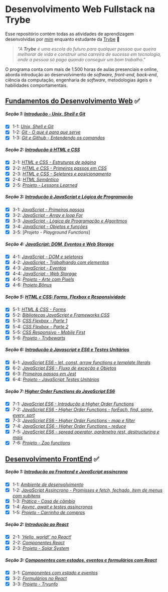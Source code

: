 # Desenvolvimento Web Fullstack na Trybe

Esse repositório contém todas as atividades de aprendizagem desenvolvidas por _[mim]()_ enquanto estudante da [Trybe](https://www.betrybe.com/) :rocket:

> _"A **Trybe** é uma escola do futuro para qualquer pessoa que queira melhorar de vida e construir uma carreira de sucesso em tecnologia, onde a pessoa só paga quando conseguir um bom trabalho."_

O programa conta com mais de 1.500 horas de aulas presenciais e online, aborda introdução ao desenvolvimento de _software, front-end, back-end_, ciência da computação, engenharia de _software_, metodologias ágeis e habilidades comportamentais.

## [Fundamentos do Desenvolvimento Web](https://github.com/LiukenMonteiro/trybe-exercicios/tree/main/modulo-01-fundamentos) :white_check_mark:

##### Seção 1: [Introdução - Unix, Shell e Git](https://github.com/LiukenMonteiro/trybe-exercicios/tree/main/modulo-01-Fundamentos/secao-01-Unix-Shell-e-Git)

- [x] 1-1: [_Unix, Shell e Git_](https://github.com/LiukenMonteiro/trybe-exercicios/tree/main/modulo-01-Fundamentos/secao-01-Unix-Shell-e-Git/dia-01-unix-e-shell)
- [x] 1-2: [_Git - O que é  para que serve_](https://github.com/LiukenMonteiro/trybe-exercicios/tree/main/modulo-01-Fundamentos/secao-01-Unix-Shell-e-Git/dia-02-git-o-que-%C3%A9-e-para-que-serve)
- [x] 1-3: [_Git e Github - Entendendo os comandos_](https://github.com/LiukenMonteiro/trybe-exercicios/tree/main/modulo-01-Fundamentos/secao-01-Unix-Shell-e-Git/dia-03-git-e-github-entendendo-os-comandos)

##### Seção 2: [Introdução à HTML e CSS](https://github.com/LiukenMonteiro/trybe-exercicios/tree/main/modulo-01-fundamentos/secao-03-introducao-a-html-e-css)

- [x] 2-1: [_HTML e CSS - Estruturas de página_](https://github.com/LiukenMonteiro/trybe-exercicios/tree/main/modulo-01-fundamentos/secao-03-introducao-a-html-e-css/dia-01-html-e-css-estruturas-de-pagina)
- [x] 2-2: [_HTML e CSS - Primeiros passos em CSS_](https://github.com/LiukenMonteiro/trybe-exercicios/tree/main/modulo-01-fundamentos/secao-03-introducao-a-html-e-css/dia-02-html-e-css-primeiros-passos-em-css)
- [x] 2-3: [_HTML e CSS - Seletores e posicionamento_](https://github.com/LiukenMonteiro/trybe-exercicios/tree/main/modulo-01-fundamentos/secao-03-introducao-a-html-e-css/dia-03-html-e-css-seletores-e-posicionamento)
- [x] 2-4: [_HTML Semântico_](https://github.com/LiukenMonteiro/trybe-exercicios/tree/main/modulo-01-fundamentos/secao-03-introducao-a-html-e-css/dia-04-html-semantico)
- [x] 2-5: [_Projeto - Lessons Learned_](https://github.com/LiukenMonteiro/Lessons-Learned)

##### Seção 3: [Introdução à JavaScript e Lógica de Programação](https://github.com/LiukenMonteiro/trybe-exercicios/tree/main/modulo-01-Fundamentos/secao-04-introducao-a-javascript)
- [x] 3-1: [_JavaScript - Primeiros passos_](https://github.com/LiukenMonteiro/trybe-exercicios/tree/main/modulo-01-fundamentos/secao-04-introducao-a-javascript/dia-01-javascript-primeiros-passos)
- [x] 3-2: [_JavaScript - Array e loop For_](https://github.com/LiukenMonteiro/trybe-exercicios/tree/main/modulo-01-fundamentos/secao-04-introducao-a-javascript/dia-02-javascript-array-e-loop-for)
- [x] 3-3: [_JavaScript - Lógica de Programação e Algoritmos_](https://github.com/LiukenMonteiro/trybe-exercicios/tree/main/modulo-01-fundamentos/secao-04-introducao-a-javascript/dia-03-javascript-logica-de-programacao-e-algoritmos)
- [x] 3-4: [_JavaScript - Objetos e funções_](https://github.com/LiukenMonteiro/trybe-exercicios/tree/main/modulo-01-fundamentos/secao-04-introducao-a-javascript/dia-04-javascript-objetos-e-funcoes)
- [x] 3-5: [_Projeto - Playground Functions_]

##### Seção 4: [JavaScript: DOM, Eventos e Web Storage](https://github.com/LiukenMonteiro/trybe-exercicios/tree/main/modulo-01-Fundamentos/secao-05-javascript-DOM-eventos-e-web-storage)
- [x] 4-1: [_JavaScript - DOM e seletores_](https://github.com/LiukenMonteiro/trybe-exercicios/tree/main/modulo-01-Fundamentos/secao-05-javascript-DOM-eventos-e-web-storage/dia-01-javascript-DOM-e-seletores)
- [x] 4-2: [_JavaScript - Trabalhando com elementos_](https://github.com/LiukenMonteiro/trybe-exercicios/tree/main/modulo-01-Fundamentos/secao-05-javascript-DOM-eventos-e-web-storage/dia-02-javascript-trabalhando-com-elementos)
- [x] 4-3: [_JavaScript - Eventos_](https://github.com/LiukenMonteiro/trybe-exercicios/tree/main/modulo-01-Fundamentos/secao-05-javascript-DOM-eventos-e-web-storage/dia-03-javascrip-eventos)
- [x] 4-4: [_JavaScript - Web Storage_](https://github.com/LiukenMonteiro/trybe-exercicios/tree/main/modulo-01-Fundamentos/secao-05-javascript-DOM-eventos-e-web-storage/dia-04-web-storage)
- [x] 4-5: [_Projeto - Arte com Pixels_]()
- [x] 4-6: [_Projeto Bônus_]()

##### Seção 5: [HTML e CSS: Forms, Flexbox e Responsividade]()
- [x] 5-1: [_HTML & CSS - Forms_](https://github.com/LiukenMonteiro/trybe-exercicios/tree/main/modulo-01-Fundamentos/secao-06-HTML-e-CSS-forms-flexbox-e-responsivo/dia-01-HTML-e-CSS-forms)
- [x] 5-2: [_Bibliotecas JavaScript e Frameworks CSS_](https://github.com/LiukenMonteiro/trybe-exercicios/tree/main/modulo-01-Fundamentos/secao-06-HTML-e-CSS-forms-flexbox-e-responsivo/dia-02-Bibliotecas-JavaScript-e-Frameworks-CSS)
- [x] 5-3: [_CSS Flexbox - Parte 1_](https://github.com/LiukenMonteiro/trybe-exercicios/tree/main/modulo-01-Fundamentos/secao-06-HTML-e-CSS-forms-flexbox-e-responsivo/dia-03-CS-flexbox-parte-01)
- [x] 5-4: [_CSS Flexbox - Parte 2_](https://github.com/LiukenMonteiro/trybe-exercicios/tree/main/modulo-01-Fundamentos/secao-06-HTML-e-CSS-forms-flexbox-e-responsivo/dia-04-CSS-flexbox-parte-02)
- [x] 5-5: [_CSS Responsivo - Mobile First_](https://github.com/LiukenMonteiro/trybe-exercicios/tree/main/modulo-01-Fundamentos/secao-06-HTML-e-CSS-forms-flexbox-e-responsivo/dia-05-CSS-Responsivo-Mobile-First)
- [x] 5-6: [_Projeto - Trybewarts_]()

##### Seção 6: [Introdução à Javascript e ES6 e Testes Unitários]()
- [x] 6-1: [_JavaScript ES6 - let, const, arrow functions e template literals_](https://github.com/LiukenMonteiro/trybe-exercicios/tree/main/modulo-01-Fundamentos/secao-07-Introducao-%C3%A0-javascript-ES6-e-Testes-Unitarios/dia-01-javascript-ES6-let-const-arrow-functions)
- [x] 6-2: [_JavaScript ES6 - Fluxo de exceção e Objetos_](https://github.com/LiukenMonteiro/trybe-exercicios/tree/main/modulo-01-Fundamentos/secao-07-Introducao-%C3%A0-javascript-ES6-e-Testes-Unitarios/dia-02-javascript-ES6-fluxo-de-execu%C3%A7%C3%A3o-e-objetos)
- [x] 6-3: [_Primeiros passos em Jest_](https://github.com/LiukenMonteiro/trybe-exercicios/tree/main/modulo-01-Fundamentos/secao-07-Introducao-%C3%A0-javascript-ES6-e-Testes-Unitarios/dia-03-primeiros-passos-em-jest)
- [x] 6-4: [_Projeto - JavaScript Testes Unitários_]()

##### Seção 7: [Higher Order Functions do JavaScript ES6]()
- [x] 7-1: [_JavaScript ES6 - Introdução a Higher Order Functions_]()
- [x] 7-2: [_JavaScript ES6 - Higher Order Functions - forEach, find, some, every, sort_]()
- [x] 7-3: [_JavaScript ES6 - Higher Order Functions - map e filter_]()
- [x] 7-4: [_JavaScript ES6 - Higher Order Functions - reduce_]()
- [x] 7-5: [_JavaScript ES6 - spread operator, parâmetro rest, destructuring e mais_]()
- [x] 7-6: [_Projeto - Zoo functions_]()

## [Desenvolvimento FrontEnd](https://github.com/LiukenMonteiro/trybe-exercicios/tree/main/modulo-02-Front-End) :white_check_mark:
##### Seção 1: [Introdução ao Frontend e JavaScript assíncrono]()
- [x] 1-1: [_Ambiente de desenvolvimento_](https://github.com/LiukenMonteiro/trybe-exercicios/tree/main/modulo-02-Front-End/secao-01-introducao-ao-frontend-e-javascript-assincrono/dia-01-ambiente-de-desenvolvimento)
- [x] 1-2: [_JavaScript Assíncrono - Promisses e fetch, fechado, item de menus com subitens_](https://github.com/LiukenMonteiro/trybe-exercicios/tree/main/modulo-02-Front-End/secao-01-introducao-ao-frontend-e-javascript-assincrono/dia-02-javascript-ass%C3%ADncrono-promisses-e-fetch-aberto-item-de-menu-com-subitens)
- [x] 1-3: [_Prática - Casa de câmbio_](https://github.com/LiukenMonteiro/trybe-exercicios/tree/main/modulo-02-Front-End/secao-01-introducao-ao-frontend-e-javascript-assincrono/dia-03-pratica-casa-de-cambio)
- [x] 1-4: [_Async, await e testes assíncronos_](https://github.com/LiukenMonteiro/trybe-exercicios/tree/main/modulo-02-Front-End/secao-01-introducao-ao-frontend-e-javascript-assincrono/dia-04-async-await-e-testes-ass%C3%ADncronos)
- [x] 1-5: [_Projeto - Carrinho de compras_]()

##### Seção 2: [Introdução ao React]()
- [x] 2-1: [_'Hello, world!' no React!_](https://github.com/LiukenMonteiro/trybe-exercicios/tree/main/modulo-02-Front-End/secao-02-introducao-ao-React/dia-01-'Hello%2C%20world!'-no-React!)
- [x] 2-2: [_Componentes React_](https://github.com/LiukenMonteiro/trybe-exercicios/tree/main/modulo-02-Front-End/secao-02-introducao-ao-React/dia-02-componentes-React)
- [x] 2-3: [_Projeto - Solar System_]()

##### Seção 3: [Componentes com estados, eventos e formulários com React]()
- [x] 3-1: [_Componentes com estado e eventos_](https://github.com/LiukenMonteiro/trybe-exercicios/tree/main/modulo-02-Front-End/secao-03-componentes-com-estados-eventos-e-formul%C3%A1rios-com-React/dia-01-componentes-com-estado-e-eventos)
- [x] 3-2: [_Formulários no React_](https://github.com/LiukenMonteiro/trybe-exercicios/tree/main/modulo-02-Front-End/secao-03-componentes-com-estados-eventos-e-formul%C3%A1rios-com-React/dia-02-formul%C3%A1rios-no-react)
- [x] 3-3: [_Projeto - Tryunfo_]()